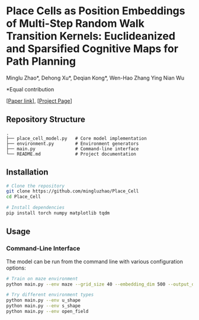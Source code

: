 # Place Cells as Position Embeddings of Multi-Step Random Walk Transition Kernels: Euclideanized and Sparsified Cognitive Maps for Path Planning
Minglu Zhao*, Dehong Xu*, Deqian Kong*, Wen-Hao Zhang Ying Nian Wu

*Equal contribution

[[Paper link](https://arxiv.org/pdf/2505.14806)], [[Project Page](https://sites.google.com/view/place-cells)]

## Repository Structure

```
.
├── place_cell_model.py   # Core model implementation
├── environment.py        # Environment generators
├── main.py               # Command-line interface
└── README.md             # Project documentation
```

## Installation

```bash
# Clone the repository
git clone https://github.com/mingluzhao/Place_Cell
cd Place_Cell

# Install dependencies
pip install torch numpy matplotlib tqdm
```

## Usage

### Command-Line Interface

The model can be run from the command line with various configuration options:

```bash
# Train on maze environment
python main.py --env maze --grid_size 40 --embedding_dim 500 --output_dir maze_results

# Try different environment types
python main.py --env u_shape 
python main.py --env s_shape
python main.py --env open_field
```
